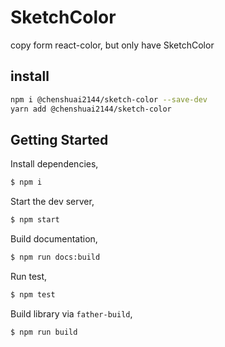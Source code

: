 # SketchColor

copy form react-color, but only have SketchColor

## install

```bash
npm i @chenshuai2144/sketch-color --save-dev
yarn add @chenshuai2144/sketch-color
```

## Getting Started

Install dependencies,

```bash
$ npm i
```

Start the dev server,

```bash
$ npm start
```

Build documentation,

```bash
$ npm run docs:build
```

Run test,

```bash
$ npm test
```

Build library via `father-build`,

```bash
$ npm run build
```
